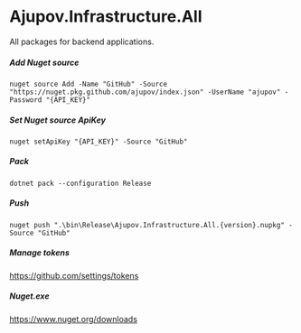 # Ajupov.Infrastructure.All

All packages for backend applications.

##### Add Nuget source
```nuget source Add -Name "GitHub" -Source "https://nuget.pkg.github.com/ajupov/index.json" -UserName "ajupov" -Password "{API_KEY}"```

##### Set Nuget source ApiKey
```nuget setApiKey "{API_KEY}" -Source "GitHub"```

##### Pack
```dotnet pack --configuration Release```

##### Push
```nuget push ".\bin\Release\Ajupov.Infrastructure.All.{version}.nupkg" -Source "GitHub"```

##### Manage tokens
https://github.com/settings/tokens

##### Nuget.exe
https://www.nuget.org/downloads